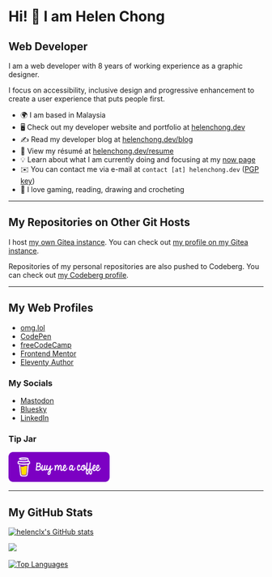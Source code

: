 # Hi! 👋 I am Helen Chong

## Web Developer

I am a web developer with 8 years of working experience as a graphic designer.

I focus on accessibility, inclusive design and progressive enhancement to create a user experience that puts people first.

* 🌍 I am based in Malaysia
* 🖥️ Check out my developer website and portfolio at [helenchong.dev](https://helenchong.dev/)
* ✍️ Read my developer blog at [helenchong.dev/blog](https://helenchong.dev/blog)
* 📄 View my résumé at [helenchong.dev/resume](https://helenchong.dev/resume)
* 💡 Learn about what I am currently doing and focusing at my [now page](https://helenchong.omg.lol/now)
* ✉️ You can contact me via e-mail at `contact [at] helenchong.dev` ([PGP key](https://keys.openpgp.org/search?q=contact%40helenchong.dev))
* 💜 I love gaming, reading, drawing and crocheting

---

## My Repositories on Other Git Hosts

I host [my own Gitea instance](https://git.helenchong.dev/). You can check out [my profile on my Gitea instance](https://git.helenchong.dev/helenchong).

Repositories of my personal repositories are also pushed to Codeberg. You can check out [my Codeberg profile](https://codeberg.org/helenchong).

---

## My Web Profiles
- [omg.lol](https://helenchong.omg.lol/)
- [CodePen](https://codepen.io/helenclx/)
- [freeCodeCamp](https://www.freecodecamp.org/helenclx)
- [Frontend Mentor](https://www.frontendmentor.io/profile/helenclx)
- [Eleventy Author](https://www.11ty.dev/authors/helenclx/)

### My Socials
- [Mastodon](https://social.lol/@helenchong)
- [Bluesky](https://bsky.app/profile/helenchong.omg.lol)
- [LinkedIn](https://www.linkedin.com/in/helenclx/)

### Tip Jar
<a href="https://buymeacoffee.com/helenchong"><img src="buymeacoffee.png" alt="Buy Me a Coffee" width="200" height="59"></a>

---

## My GitHub Stats

<a href="http://www.github.com/helenclx"><img src="https://github-readme-stats.vercel.app/api?username=helenclx&show_icons=true&hide=&count_private=true&title_color=0891b2&text_color=ffffff&icon_color=0891b2&bg_color=1c1917&hide_border=true&show_icons=true" alt="helenclx's GitHub stats" /></a>

<a href="http://www.github.com/helenclx"><img src="https://github-readme-streak-stats.herokuapp.com/?user=helenclx&stroke=ffffff&background=1c1917&ring=0891b2&fire=0891b2&currStreakNum=ffffff&currStreakLabel=0891b2&sideNums=ffffff&sideLabels=ffffff&dates=ffffff&hide_border=true" /></a>

<a href="https://github.com/helenclx" align="left"><img src="https://github-readme-stats.vercel.app/api/top-langs/?username=helenclx&langs_count=10&title_color=0891b2&text_color=ffffff&icon_color=0891b2&bg_color=1c1917&hide_border=true&locale=en&custom_title=Top%20%Languages" alt="Top Languages" /></a>
